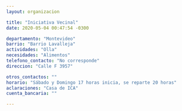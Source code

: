 ```yaml
---
layout: organizacion

title: "Iniciativa Vecinal"
date: 2020-05-04 00:47:54 -0300

departamento: "Montevideo"
barrio: "Barrio Lavalleja"
actividades: "Olla"
necesidades: "Alimentos"
telefono_contacto: "No corresponde"
direccion: "Calle F 3957"

otros_contactos: ""
horario: "Sábado y Domingo 17 horas inicia, se reparte 20 horas"
aclaraciones: "Casa de ICA"
cuenta_bancaria: ""

---
```

